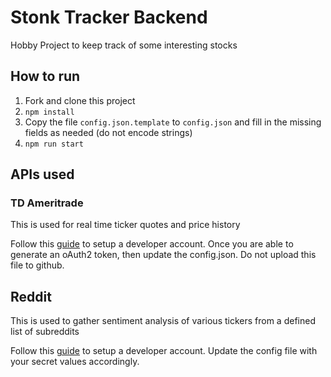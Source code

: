 # Stonk Tracker Backend

Hobby Project to keep track of some interesting stocks

## How to run

1. Fork and clone this project
2. `npm install`
3. Copy the file `config.json.template` to `config.json` and fill in the missing fields as needed (do not encode strings)
4. `npm run start`

## APIs used

### TD Ameritrade

This is used for real time ticker quotes and price history

Follow this [guide](https://developer.tdameritrade.com/content/getting-started) to setup a developer account. Once you are able to generate an oAuth2 token, then update the config.json. Do not upload this file to github.

## Reddit

This is used to gather sentiment analysis of various tickers from a defined list of subreddits

Follow this [guide](https://www.reddit.com/wiki/api) to setup a developer account. Update the config file with your secret values accordingly.
